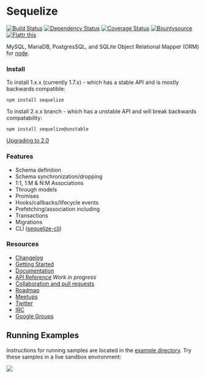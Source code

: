 # Sequelize

[![Build Status](https://secure.travis-ci.org/sequelize/sequelize.png)](http://travis-ci.org/sequelize/sequelize) [![Dependency Status](https://david-dm.org/sequelize/sequelize.png)](https://david-dm.org/sequelize/sequelize) [![Coverage Status](https://codeclimate.com/github/sequelize/sequelize/coverage.png)](https://codeclimate.com/github/sequelize/sequelize)
[![Bountysource](https://www.bountysource.com/badge/team?team_id=955&style=bounties_received)](https://www.bountysource.com/teams/sequelize/issues?utm_source=Sequelize&utm_medium=shield&utm_campaign=bounties_received)
[![Flattr this](http://api.flattr.com/button/flattr-badge-large.png)](http://flattr.com/thing/1259407/Sequelize)

MySQL, MariaDB, PostgresSQL, and SQLite Object Relational Mapper (ORM) for [node](http://nodejs.org).

### Install

To install 1.x.x (currently 1.7.x) - which has a stable API and is mostly backwards compatible:

`npm install sequelize`

To install 2.x.x branch - which has a unstable API and will break backwards compatability:

`npm install sequelize@unstable`

[Upgrading to 2.0](https://github.com/sequelize/sequelize/wiki/Upgrading-to-2.0)

### Features

- Schema definition
- Schema synchronization/dropping
- 1:1, 1:M & N:M Associations
- Through models
- Promises
- Hooks/callbacks/lifecycle events
- Prefetching/association including
- Transactions
- Migrations
- CLI ([sequelize-cli](https://github.com/sequelize/cli))

### Resources
- [Changelog](https://github.com/sequelize/sequelize/blob/master/changelog.md)
- [Getting Started](http://sequelizejs.com/articles/getting-started)
- [Documentation](http://sequelizejs.com/docs)
- [API Reference](https://github.com/sequelize/sequelize/wiki/API-Reference) *Work in progress*
- [Collaboration and pull requests](https://github.com/sequelize/sequelize/wiki/Collaboration)
- [Roadmap](https://github.com/sequelize/sequelize/wiki/Roadmap)
- [Meetups](https://github.com/sequelize/sequelize/wiki/Meetups)
- [Twitter](http://twitter.com/sdepold)
- [IRC](http://webchat.freenode.net?channels=sequelizejs)
- [Google Groups](https://groups.google.com/forum/#!forum/sequelize)

## Running Examples
Instructions for running samples are located in the [example directory](https://github.com/sequelize/sequelize/tree/master/examples). Try these samples in a live sandbox environment:

<a href="https://runnable.com/sequelize" target="_blank"><img src="https://runnable.com/external/styles/assets/runnablebtn.png"></a>
